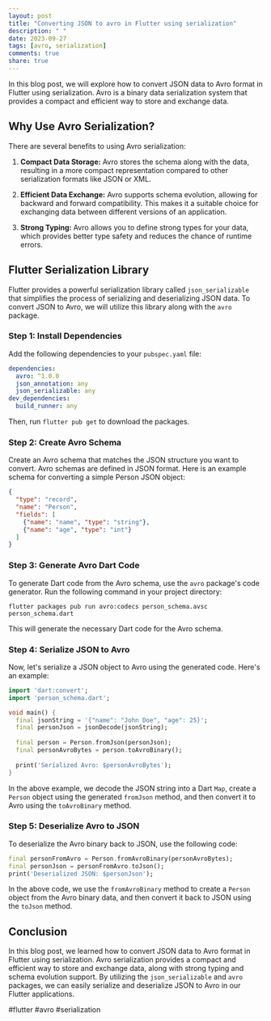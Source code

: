 ```yaml
---
layout: post
title: "Converting JSON to avro in Flutter using serialization"
description: " "
date: 2023-09-27
tags: [avro, serialization]
comments: true
share: true
---
```


In this blog post, we will explore how to convert JSON data to Avro format in Flutter using serialization. Avro is a binary data serialization system that provides a compact and efficient way to store and exchange data.

## Why Use Avro Serialization?

There are several benefits to using Avro serialization:

1. **Compact Data Storage:** Avro stores the schema along with the data, resulting in a more compact representation compared to other serialization formats like JSON or XML.

2. **Efficient Data Exchange:** Avro supports schema evolution, allowing for backward and forward compatibility. This makes it a suitable choice for exchanging data between different versions of an application.

3. **Strong Typing:** Avro allows you to define strong types for your data, which provides better type safety and reduces the chance of runtime errors.

## Flutter Serialization Library

Flutter provides a powerful serialization library called `json_serializable` that simplifies the process of serializing and deserializing JSON data. To convert JSON to Avro, we will utilize this library along with the `avro` package.

### Step 1: Install Dependencies

Add the following dependencies to your `pubspec.yaml` file:

```yaml
dependencies:
  avro: ^1.0.0
  json_annotation: any
  json_serializable: any
dev_dependencies:
  build_runner: any
```

Then, run `flutter pub get` to download the packages.

### Step 2: Create Avro Schema

Create an Avro schema that matches the JSON structure you want to convert. Avro schemas are defined in JSON format. Here is an example schema for converting a simple Person JSON object:

```json
{
  "type": "record",
  "name": "Person",
  "fields": [
    {"name": "name", "type": "string"},
    {"name": "age", "type": "int"}
  ]
}
```

### Step 3: Generate Avro Dart Code

To generate Dart code from the Avro schema, use the `avro` package's code generator. Run the following command in your project directory:

```
flutter packages pub run avro:codecs person_schema.avsc person_schema.dart
```

This will generate the necessary Dart code for the Avro schema.

### Step 4: Serialize JSON to Avro

Now, let's serialize a JSON object to Avro using the generated code. Here's an example:

```dart
import 'dart:convert';
import 'person_schema.dart';

void main() {
  final jsonString = '{"name": "John Doe", "age": 25}';
  final personJson = jsonDecode(jsonString);
  
  final person = Person.fromJson(personJson);
  final personAvroBytes = person.toAvroBinary();
  
  print('Serialized Avro: $personAvroBytes');
}
```

In the above example, we decode the JSON string into a Dart `Map`, create a `Person` object using the generated `fromJson` method, and then convert it to Avro using the `toAvroBinary` method.

### Step 5: Deserialize Avro to JSON

To deserialize the Avro binary back to JSON, use the following code:

```dart
final personFromAvro = Person.fromAvroBinary(personAvroBytes);
final personJson = personFromAvro.toJson();
print('Deserialized JSON: $personJson');
```

In the above code, we use the `fromAvroBinary` method to create a `Person` object from the Avro binary data, and then convert it back to JSON using the `toJson` method.

## Conclusion

In this blog post, we learned how to convert JSON data to Avro format in Flutter using serialization. Avro serialization provides a compact and efficient way to store and exchange data, along with strong typing and schema evolution support. By utilizing the `json_serializable` and `avro` packages, we can easily serialize and deserialize JSON to Avro in our Flutter applications.

#flutter #avro #serialization
